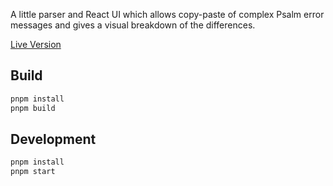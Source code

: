 A little parser and React UI which allows copy-paste of complex Psalm error messages and gives a visual breakdown of the differences.

[Live Version](https://ifixit.github.io/psalm-error-parser/)

## Build
```sh
pnpm install
pnpm build
```
## Development
```sh
pnpm install
pnpm start
```
